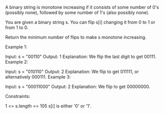 A binary string is monotone increasing if it consists of some number of 0's (possibly none), followed by some number of 1's (also possibly none).

You are given a binary string s. You can flip s[i] changing it from 0 to 1 or from 1 to 0.

Return the minimum number of flips to make s monotone increasing.

 

Example 1:

  Input: s = "00110"
  Output: 1
  Explanation: We flip the last digit to get 00111.
Example 2:

  Input: s = "010110"
  Output: 2
  Explanation: We flip to get 011111, or alternatively 000111.
Example 3:

  Input: s = "00011000"
  Output: 2
  Explanation: We flip to get 00000000.
 

Constraints:

  1 <= s.length <= 105
  s[i] is either '0' or '1'.